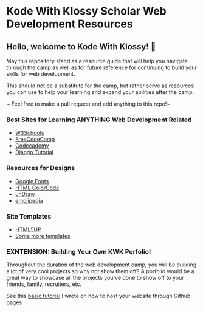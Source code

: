 # Kode With Klossy Scholar Web Development Resources

## Hello, welcome to Kode With Klossy! 👋
 May this repository stand as a resource guide that will help you navigate through the camp as well as for future reference for continuing to build your skills for web development. 
 
This should not be a substitute for the camp, but rather serve as resources you can use to help your learning and expand your abilities after the camp. 

~ Feel free to make a pull request and add anything to this repo!~
 
 ### Best Sites for Learning ANYTHING Web Development Related
 * [W3Schools](https://www.w3schools.com/)
 * [FreeCodeCamp](https://www.freecodecamp.org/)
 * [Codecademy](https://www.codecademy.com/catalog/subject/web-development)
 * [Django Tutorial](https://tutorial.djangogirls.org/en/)
 
 ### Resources for Designs
 * [Google Fonts](https://fonts.google.com/)
 * [HTML ColorCode](https://htmlcolorcodes.com/)
 * [unDraw](https://undraw.co/)
 * [emojipedia](https://emojipedia.org/)
 
 ### Site Templates
 * [HTML5UP](https://html5up.net/)
 * [Some more templates](https://html.com/resources/free-html-templates/)
 
 ### EXNTENSION: Building Your Own KWK Porfolio! 
 Throughout the duration of the web development camp, you will be building a lot of very cool projects so why not show them off? A porfolio would be a great way to showcase all the projects you've done to show off to your friends, family, recruiters, etc. 
 
See this [basic tutorial](https://medium.com/techtogether/how-to-make-your-first-portfolio-hosted-on-github-1e5940853fcc) I wrote on how to host your website through Github pages


 
 
 

